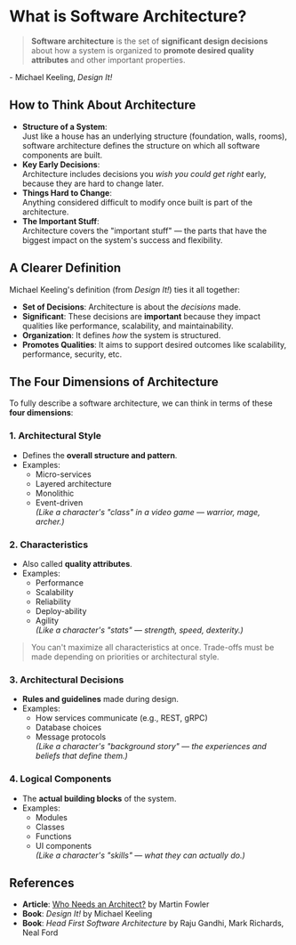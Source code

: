 # What is Software Architecture?

> **Software architecture** is the set of **significant design decisions** about how a system is organized to **promote desired quality attributes** and other important properties.

\- Michael Keeling, _Design It!_

## How to Think About Architecture

- **Structure of a System**:  
   Just like a house has an underlying structure (foundation, walls, rooms), software architecture defines the structure on which all software components are built.
- **Key Early Decisions**:  
   Architecture includes decisions you _wish you could get right_ early, because they are hard to change later.
- **Things Hard to Change**:  
   Anything considered difficult to modify once built is part of the architecture.
- **The Important Stuff**:  
   Architecture covers the "important stuff" — the parts that have the biggest impact on the system's success and flexibility.

## A Clearer Definition

Michael Keeling's definition (from _Design It!_) ties it all together:

- **Set of Decisions**: Architecture is about the _decisions_ made.
- **Significant**: These decisions are **important** because they impact qualities like performance, scalability, and maintainability.
- **Organization**: It defines _how_ the system is structured.
- **Promotes Qualities**: It aims to support desired outcomes like scalability, performance, security, etc.

## The Four Dimensions of Architecture

To fully describe a software architecture, we can think in terms of these **four dimensions**:

### 1. Architectural Style

- Defines the **overall structure and pattern**.
- Examples:
  - Micro-services
  - Layered architecture
  - Monolithic
  - Event-driven  
     _(Like a character's "class" in a video game — warrior, mage, archer.)_

### 2. Characteristics

- Also called **quality attributes**.
- Examples:
  - Performance
  - Scalability
  - Reliability
  - Deploy-ability
  - Agility  
     _(Like a character's "stats" — strength, speed, dexterity.)_

> You can't maximize all characteristics at once. Trade-offs must be made depending on priorities or architectural style.

### 3. Architectural Decisions

- **Rules and guidelines** made during design.
- Examples:
  - How services communicate (e.g., REST, gRPC)
  - Database choices
  - Message protocols  
     _(Like a character's "background story" — the experiences and beliefs that define them.)_

### 4. Logical Components

- The **actual building blocks** of the system.
- Examples:
  - Modules
  - Classes
  - Functions
  - UI components  
     _(Like a character's "skills" — what they can actually do.)_

## References

- **Article**: [Who Needs an Architect?](https://martinfowler.com/ieeeSoftware/whoNeedsArchitect.pdf) by Martin Fowler
- **Book**: _Design It!_ by Michael Keeling
- **Book**: _Head First Software Architecture_ by Raju Gandhi, Mark Richards, Neal Ford
